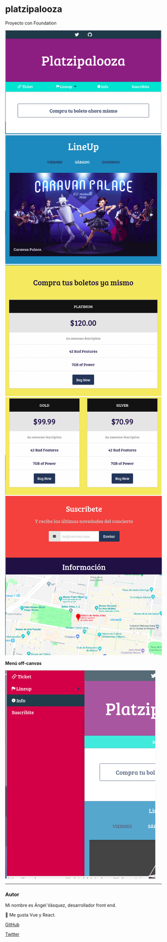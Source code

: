 # platzipalooza

Proyecto con Foundation

![Platzi-palooza-1](https://raw.githubusercontent.com/AngelVasquezNep/platzipalooza/master/assets/platzi-palooza-1.png)
![Platzi-palooza-2](https://raw.githubusercontent.com/AngelVasquezNep/platzipalooza/master/assets/platzi-palooza-2.png)
![Platzi-palooza-3](https://raw.githubusercontent.com/AngelVasquezNep/platzipalooza/master/assets/platzi-palooza-3.png)
![Platzi-palooza-4](https://raw.githubusercontent.com/AngelVasquezNep/platzipalooza/master/assets/platzi-palooza-4.png)
![Platzi-palooza-5](https://raw.githubusercontent.com/AngelVasquezNep/platzipalooza/master/assets/platzi-palooza-5.png)

**Menú off-canvas**

![Platzi-palooza-6](https://raw.githubusercontent.com/AngelVasquezNep/platzipalooza/master/assets/platzi-palooza-6.png)

___

### Autor

Mi nombre es Ángel Vásquez, desarrollador front end.

🚀 Me gusta Vue y React.

[GitHub](https://github.com/angelvasqueznep) 

[Twitter](https://twitter.com/angelvasqueznep)